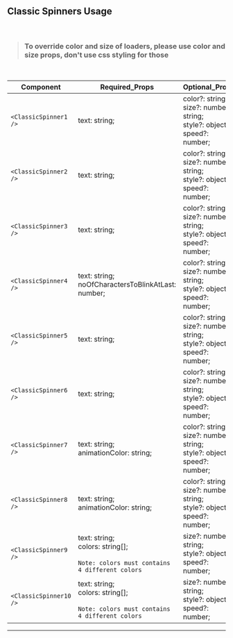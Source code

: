 ## Classic Spinners Usage

<br />

> ### To override **color** and **size** of loaders, please use **color** and **size** props, don't use css styling for those
</br >

|  Component  | Required_Props | Optional_Props | Example |
| ------------- | ------------- | ------------- | ------------- |
| ```<ClassicSpinner1 />```  | text: string; | color?: string;<br />size?: number \| string;<br />style?: object;<br />speed?: number;  | ```<ClassicSpinner1 text="Loading 1..." speed={1} color="#000" size="1.5rem" />```  |
| ```<ClassicSpinner2 />```  | text: string; | color?: string;<br />size?: number \| string;<br />style?: object;<br />speed?: number;  | ```<ClassicSpinner2 text="Loading 2..." speed={1} color="#000" size="1.5rem" />```  |
| ```<ClassicSpinner3 />```  | text: string; | color?: string;<br />size?: number \| string;<br />style?: object;<br />speed?: number;  | ```<ClassicSpinner3 text="Loading 3..." speed={1} color="#000" size="1.5rem" />```  |
| ```<ClassicSpinner4 />```  | text: string;<br />noOfCharactersToBlinkAtLast: number; | color?: string;<br />size?: number \| string;<br />style?: object;<br />speed?: number;  | ```<ClassicSpinner4 text="Loading 4..." speed={1} color="#000" size="1.5rem" noOfCharactersToBlinkAtLast={3} />```  |
| ```<ClassicSpinner5 />```  | text: string; | color?: string;<br />size?: number \| string;<br />style?: object;<br />speed?: number;  | ```<ClassicSpinner5 text="Loading 5..." speed={1} color="#000" size="1.5rem" />```  |
| ```<ClassicSpinner6 />```  | text: string; | color?: string;<br />size?: number \| string;<br />style?: object;<br />speed?: number;  | ```<ClassicSpinner6 text="Loading 6..." speed={1} color="#000" size="1.5rem" />```  |
| ```<ClassicSpinner7 />```  | text: string;<br />animationColor: string; | color?: string;<br />size?: number \| string;<br />style?: object;<br />speed?: number;  | ```<ClassicSpinner7 text="Loading 7..." speed={1} color="#000" size="1.5rem" animationColor="#be123c" />```  |
| ```<ClassicSpinner8 />```  | text: string;<br />animationColor: string; | color?: string;<br />size?: number \| string;<br />style?: object;<br />speed?: number;  | ```<ClassicSpinner8 text="Loading 8..." speed={1} color="#000" size="1.5rem" animationColor="#be123c" />```  |
| ```<ClassicSpinner9 />```  | text: string;<br />colors: string[];<br /><br />`Note: colors must contains 4 different colors` | size?: number \| string;<br />style?: object;<br />speed?: number;  | ```<ClassicSpinner9 text="Loading 9..." speed={1} size="1.5rem" colors={["#000", "#b91c1c", "#0369a1", "#15803d"]} />```  |
| ```<ClassicSpinner10 />```  | text: string;<br />colors: string[];<br /><br />`Note: colors must contains 4 different colors` | size?: number \| string;<br />style?: object;<br />speed?: number;  | ```<ClassicSpinner10 text="Loading 10..." speed={1} size="1.5rem" colors={["#000", "#b91c1c", "#0369a1", "#15803d"]} />```  |

----------------------
